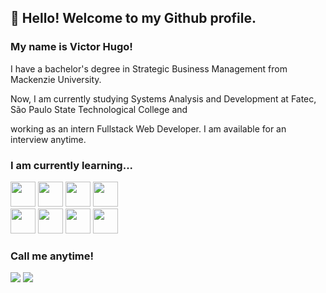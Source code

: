 ## 👋 Hello! Welcome to my Github profile.
### My name is Victor Hugo!


I have a bachelor's degree in Strategic Business Management from Mackenzie University.<br>

Now, I am currently studying Systems Analysis and Development at Fatec, São Paulo State Technological College and

working as an intern Fullstack Web Developer. I am available for an interview anytime.


### I am currently learning...

<div align="left" style="display: inline_block">
<img src="https://cdn.jsdelivr.net/gh/devicons/devicon/icons/java/java-original.svg" width="40" height="40"/>
<img src="https://cdn.jsdelivr.net/gh/devicons/devicon/icons/typescript/typescript-original.svg" width="40" height="40"/>
<img src="https://cdn.jsdelivr.net/gh/devicons/devicon/icons/mysql/mysql-original-wordmark.svg" width="40" height="40"/>
<img src="https://cdn.jsdelivr.net/gh/devicons/devicon/icons/mongodb/mongodb-original-wordmark.svg" width="40" height="40"/>
</div>
<div align="left" style="display: inline_block">
<img src="https://cdn.jsdelivr.net/gh/devicons/devicon/icons/angular/angular-original-wordmark.svg" width="40" height="40"/>
<img src="https://cdn.jsdelivr.net/gh/devicons/devicon/icons/spring/spring-original-wordmark.svg" width="40" height="40"/>
<img src="https://cdn.jsdelivr.net/gh/devicons/devicon/icons/nodejs/nodejs-original-wordmark.svg" width="40" height="40"/>
<img src="https://cdn.jsdelivr.net/gh/devicons/devicon/icons/express/express-original-wordmark.svg" width="40" height="40" /> 
</div>

### Call me anytime!

<div align="left" style="display: inline_block">
<a href = "mailto:victor.lembo12@gmail.com"><img src="https://img.shields.io/badge/Gmail-D14836?style=for-the-badge&logo=gmail&logoColor=white" target="_blank"></a>
<a href="https://www.linkedin.com/in/victorlembo-full-stack/" target="_blank"><img src="https://img.shields.io/badge/-LinkedIn-%230077B5?style=for-the-badge&logo=linkedin&logoColor=white" target="_blank"></a>   
</div>


